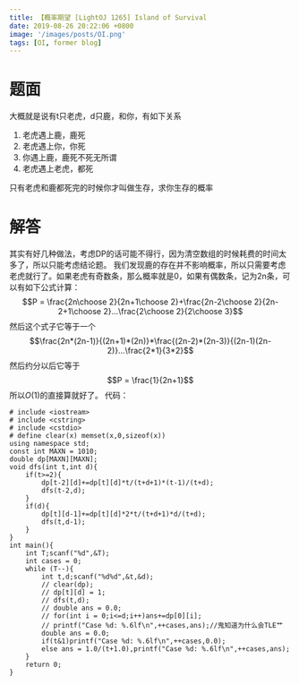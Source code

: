 ```yaml
---
title: 【概率期望 [LightOJ 1265] Island of Survival
date: 2019-08-26 20:22:06 +0800
image: '/images/posts/OI.png'
tags: [OI, former blog]
---
```


# 题面
大概就是说有t只老虎，d只鹿，和你，有如下关系

 1. 老虎遇上鹿，鹿死
 2. 老虎遇上你，你死
 3. 你遇上鹿，鹿死不死无所谓
 4. 老虎遇上老虎，都死
 
只有老虎和鹿都死完的时候你才叫做生存，求你生存的概率
# 解答
其实有好几种做法，考虑DP的话可能不得行，因为清空数组的时候耗费的时间太多了，所以只能考虑结论题。
我们发现鹿的存在并不影响概率，所以只需要考虑老虎就行了。如果老虎有奇数条，那么概率就是0，如果有偶数条，记为2n条，可以有如下公式计算：$$P = \frac{2n\choose 2}{2n+1\choose 2}+\frac{2n-2\choose 2}{2n-2+1\choose 2}...\frac{2\choose 2}{2\choose 3}$$
然后这个式子它等于一个$$\frac{2n*(2n-1)}{(2n+1)*(2n)}*\frac{(2n-2)*(2n-3)}{(2n-1)(2n-2)}...\frac{2*1}{3*2}$$
然后约分以后它等于$$P = \frac{1}{2n+1}$$
所以$O(1)$的直接算就好了。
代码：
```cp
# include <iostream>
# include <cstring>
# include <cstdio>
# define clear(x) memset(x,0,sizeof(x))
using namespace std;
const int MAXN = 1010;
double dp[MAXN][MAXN];
void dfs(int t,int d){
    if(t>=2){
        dp[t-2][d]+=dp[t][d]*t/(t+d+1)*(t-1)/(t+d);
        dfs(t-2,d);
    }
    if(d){
        dp[t][d-1]+=dp[t][d]*2*t/(t+d+1)*d/(t+d);
        dfs(t,d-1);
    }
}
int main(){
    int T;scanf("%d",&T);
    int cases = 0;
    while (T--){
        int t,d;scanf("%d%d",&t,&d);
        // clear(dp);
        // dp[t][d] = 1;
        // dfs(t,d);
        // double ans = 0.0;
        // for(int i = 0;i<=d;i++)ans+=dp[0][i];
        // printf("Case %d: %.6lf\n",++cases,ans);//鬼知道为什么会TLE艹
        double ans = 0.0;
        if(t&1)printf("Case %d: %.6lf\n",++cases,0.0);
        else ans = 1.0/(t+1.0),printf("Case %d: %.6lf\n",++cases,ans);
    }
    return 0;
}
```